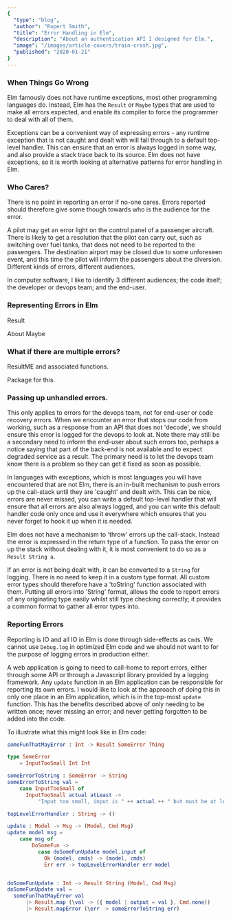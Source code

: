 ```yaml
---
{
  "type": "blog",
  "author": "Rupert Smith",
  "title": "Error Handling in Elm",
  "description": "About an authentication API I designed for Elm.",
  "image": "/images/article-covers/train-crash.jpg",
  "published": "2020-01-21"
}
---
```


### When Things Go Wrong

Elm famously does not have runtime exceptions, most other programming languages do. Instead, Elm has the `Result` or `Maybe` types that are used to make all errors expected, and enable its compiler to force the programmer to deal with all of them.

Exceptions can be a convenient way of expressing errors - any runtime exception that is not caught and dealt with will fall through to a default top-level handler. This can ensure that an error is always logged in some way, and also provide a stack trace back to its source. Elm does not have exceptions, so it is worth looking at alternative patterns for error handling in Elm.

### Who Cares?

There is no point in reporting an error if no-one cares. Errors reported should therefore give some though towards who is the audience for the error.

A pilot may get an error light on the control panel of a passenger aircraft. There is likely to get a resolution that the pilot can carry out, such as switching over fuel tanks, that does not need to be reported to the passengers. The destination airport may be closed due to some unforeseen event, and this time the pilot will inform the passengers about the diversion. Different kinds of errors, different audiences.

In computer software, I like to identify 3 different audiences; the code itself; the developer or devops team; and the end-user.

### Representing Errors in Elm

Result

About Maybe

### What if there are multiple errors?

ResultME and associated functions.

Package for this.

### Passing up unhandled errors.

This only applies to errors for the devops team, not for end-user or code recovery errors. When we encounter an error that stops our code from working, such as a response from an API that does not 'decode', we should ensure this error is logged for the devops to look at. Note there may still be a secondary need to inform the end-user about such errors too, perhaps a notice saying that part of the back-end is not available and to expect degraded service as a result. The primary need is to let the devops team know there is a problem so they can get it fixed as soon as possible.

In languages with exceptions, which is most languages you will have encountered that are not Elm, there is an in-built mechanism to push errors up the call-stack until they are 'caught' and dealt with. This can be nice, errors are never missed, you can write a default top-level handler that will ensure that all errors are also always logged, and you can write this default handler code only once and use it everywhere which ensures that you never forget to hook it up when it is needed.

Elm does not have a mechanism to 'throw' errors up the call-stack. Instead the error is expressed in the return type of a function. To pass the error on up the stack without dealing with it, it is most convenient to do so as a `Result String a`.

If an error is not being dealt with, it can be converted to a `String` for logging. There is no need to keep it in a custom type format. All custom error types should therefore have a 'toString' function associated with them. Putting all errors into 'String' format, allows the code to report errors of any originating type easily whilst still type checking correctly; it provides a common format to gather all error types into.

### Reporting Errors

Reporting is IO and all IO in Elm is done through side-effects as `Cmd`s. We cannot use `Debug.log` in optimized Elm code and we should not want to for the purpose of logging errors in production either.

A web application is going to need to call-home to report errors, either through some API or through a Javascript library provided by a logging framework. Any `update` function in an Elm application can be responsible for reporting its own errors. I would like to look at the approach of doing this in only one place in an Elm application, which is in the top-most `update` function. This has the benefits described above of only needing to be written once; never missing an error; and never getting forgotten to be added into the code.

To illustrate what this might look like in Elm code:

```elm
someFunThatMayError : Int -> Result SomeError Thing

type SomeError
    = InputTooSmall Int Int

someErrorToString : SomeError -> String
someErrorToString val =
    case InputTooSmall of
      InputTooSmall actual atLeast ->
          "Input too small, input is " ++ actual ++ " but must be at least " ++ atLeast

topLevelErrorHandler : String -> ()

update : Model -> Msg -> (Model, Cmd Msg)
update model msg =
    case msg of
        DoSomeFun ->
          case doSomeFunUpdate model.input of
            Ok (model, cmds) -> (model, cmds)
            Err err -> topLevelErrorHandler err model


doSomeFunUpdate : Int -> Result String (Model, Cmd Msg)
doSomeFunUpdate val =
  someFunThatMayError val
      |> Result.map (\val -> ({ model | output = val }, Cmd.none))
      |> Result.mapError (\err -> someErrorToString err)



```

